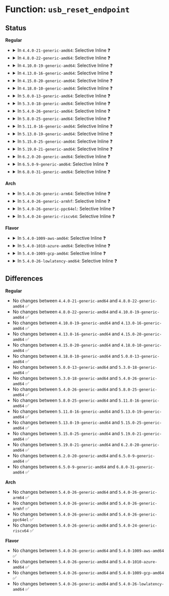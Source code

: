 # Function: <code>usb_reset_endpoint</code>

## Status
<b>Regular</b>
<ul>
<li>
<details>
<summary>In <code>4.4.0-21-generic-amd64</code>: Selective Inline ❓</summary>

```c
void usb_reset_endpoint(struct usb_device * dev, unsigned int epaddr)
```

```json
{
  "name": "usb_reset_endpoint",
  "collision_type": "Unique Global",
  "inline_type": "Selective",
  "funcs": [
    {
      "addr": 18446744071585209328,
      "name": "usb_reset_endpoint",
      "external": true,
      "loc": "drivers/usb/core/message.c:1098",
      "file": "drivers/usb/core/message.c",
      "inline": "not declared, inlined",
      "caller_inline": [
        "drivers/usb/core/message.c:usb_clear_halt"
      ],
      "caller_func": [
        "drivers/usb/core/devio.c:usbdev_do_ioctl"
      ]
    }
  ],
  "symbols": [
    {
      "addr": 18446744071585209328,
      "name": "usb_reset_endpoint",
      "section": ".text",
      "bind": "STB_GLOBAL",
      "size": 53
    }
  ]
}
```
</details>
</li>
<li>
<details>
<summary>In <code>4.8.0-22-generic-amd64</code>: Selective Inline ❓</summary>

```c
void usb_reset_endpoint(struct usb_device * dev, unsigned int epaddr)
```

```json
{
  "name": "usb_reset_endpoint",
  "collision_type": "Unique Global",
  "inline_type": "Selective",
  "funcs": [
    {
      "addr": 18446744071585602548,
      "name": "usb_reset_endpoint",
      "external": true,
      "loc": "drivers/usb/core/message.c:1095",
      "file": "drivers/usb/core/message.c",
      "inline": "not declared, inlined",
      "caller_inline": [
        "drivers/usb/core/message.c:usb_clear_halt"
      ],
      "caller_func": [
        "drivers/usb/core/devio.c:usbdev_do_ioctl"
      ]
    }
  ],
  "symbols": [
    {
      "addr": 18446744071585602384,
      "name": "usb_reset_endpoint",
      "section": ".text",
      "bind": "STB_GLOBAL",
      "size": 53
    }
  ]
}
```
</details>
</li>
<li>
<details>
<summary>In <code>4.10.0-19-generic-amd64</code>: Selective Inline ❓</summary>

```c
void usb_reset_endpoint(struct usb_device * dev, unsigned int epaddr)
```

```json
{
  "name": "usb_reset_endpoint",
  "collision_type": "Unique Global",
  "inline_type": "Selective",
  "funcs": [
    {
      "addr": 18446744071585790116,
      "name": "usb_reset_endpoint",
      "external": true,
      "loc": "drivers/usb/core/message.c:1098",
      "file": "drivers/usb/core/message.c",
      "inline": "not declared, inlined",
      "caller_inline": [
        "drivers/usb/core/message.c:usb_clear_halt"
      ],
      "caller_func": [
        "drivers/usb/core/devio.c:usbdev_do_ioctl"
      ]
    }
  ],
  "symbols": [
    {
      "addr": 18446744071585789952,
      "name": "usb_reset_endpoint",
      "section": ".text",
      "bind": "STB_GLOBAL",
      "size": 53
    }
  ]
}
```
</details>
</li>
<li>
<details>
<summary>In <code>4.13.0-16-generic-amd64</code>: Selective Inline ❓</summary>

```c
void usb_reset_endpoint(struct usb_device * dev, unsigned int epaddr)
```

```json
{
  "name": "usb_reset_endpoint",
  "collision_type": "Unique Global",
  "inline_type": "Selective",
  "funcs": [
    {
      "addr": 18446744071585876665,
      "name": "usb_reset_endpoint",
      "external": true,
      "loc": "drivers/usb/core/message.c:1096",
      "file": "drivers/usb/core/message.c",
      "inline": "not declared, inlined",
      "caller_inline": [
        "drivers/usb/core/message.c:usb_clear_halt"
      ],
      "caller_func": [
        "drivers/usb/core/devio.c:usbdev_do_ioctl"
      ]
    }
  ],
  "symbols": [
    {
      "addr": 18446744071585876512,
      "name": "usb_reset_endpoint",
      "section": ".text",
      "bind": "STB_GLOBAL",
      "size": 57
    }
  ]
}
```
</details>
</li>
<li>
<details>
<summary>In <code>4.15.0-20-generic-amd64</code>: Selective Inline ❓</summary>

```c
void usb_reset_endpoint(struct usb_device * dev, unsigned int epaddr)
```

```json
{
  "name": "usb_reset_endpoint",
  "collision_type": "Unique Global",
  "inline_type": "Selective",
  "funcs": [
    {
      "addr": 18446744071586316153,
      "name": "usb_reset_endpoint",
      "external": true,
      "loc": "drivers/usb/core/message.c:1135",
      "file": "drivers/usb/core/message.c",
      "inline": "not declared, inlined",
      "caller_inline": [
        "drivers/usb/core/message.c:usb_clear_halt"
      ],
      "caller_func": [
        "drivers/usb/core/devio.c:usbdev_do_ioctl"
      ]
    }
  ],
  "symbols": [
    {
      "addr": 18446744071586316000,
      "name": "usb_reset_endpoint",
      "section": ".text",
      "bind": "STB_GLOBAL",
      "size": 57
    }
  ]
}
```
</details>
</li>
<li>
<details>
<summary>In <code>4.18.0-10-generic-amd64</code>: Selective Inline ❓</summary>

```c
void usb_reset_endpoint(struct usb_device * dev, unsigned int epaddr)
```

```json
{
  "name": "usb_reset_endpoint",
  "collision_type": "Unique Global",
  "inline_type": "Selective",
  "funcs": [
    {
      "addr": 18446744071586572504,
      "name": "usb_reset_endpoint",
      "external": true,
      "loc": "drivers/usb/core/message.c:1160",
      "file": "drivers/usb/core/message.c",
      "inline": "not declared, inlined",
      "caller_inline": [
        "drivers/usb/core/message.c:usb_clear_halt"
      ],
      "caller_func": [
        "drivers/usb/core/devio.c:usbdev_do_ioctl"
      ]
    }
  ],
  "symbols": [
    {
      "addr": 18446744071586572352,
      "name": "usb_reset_endpoint",
      "section": ".text",
      "bind": "STB_GLOBAL",
      "size": 56
    }
  ]
}
```
</details>
</li>
<li>
<details>
<summary>In <code>5.0.0-13-generic-amd64</code>: Selective Inline ❓</summary>

```c
void usb_reset_endpoint(struct usb_device * dev, unsigned int epaddr)
```

```json
{
  "name": "usb_reset_endpoint",
  "collision_type": "Unique Global",
  "inline_type": "Selective",
  "funcs": [
    {
      "addr": 18446744071586721880,
      "name": "usb_reset_endpoint",
      "external": true,
      "loc": "drivers/usb/core/message.c:1161",
      "file": "drivers/usb/core/message.c",
      "inline": "not declared, inlined",
      "caller_inline": [
        "drivers/usb/core/message.c:usb_clear_halt"
      ],
      "caller_func": [
        "drivers/usb/core/devio.c:usbdev_do_ioctl"
      ]
    }
  ],
  "symbols": [
    {
      "addr": 18446744071586721728,
      "name": "usb_reset_endpoint",
      "section": ".text",
      "bind": "STB_GLOBAL",
      "size": 56
    }
  ]
}
```
</details>
</li>
<li>
<details>
<summary>In <code>5.3.0-18-generic-amd64</code>: Selective Inline ❓</summary>

```c
void usb_reset_endpoint(struct usb_device * dev, unsigned int epaddr)
```

```json
{
  "name": "usb_reset_endpoint",
  "collision_type": "Unique Global",
  "inline_type": "Selective",
  "funcs": [
    {
      "addr": 18446744071586977637,
      "name": "usb_reset_endpoint",
      "external": true,
      "loc": "drivers/usb/core/message.c:1163",
      "file": "drivers/usb/core/message.c",
      "inline": "not declared, inlined",
      "caller_inline": [
        "drivers/usb/core/message.c:usb_clear_halt"
      ],
      "caller_func": [
        "drivers/usb/core/devio.c:usbdev_do_ioctl"
      ]
    }
  ],
  "symbols": [
    {
      "addr": 18446744071586977488,
      "name": "usb_reset_endpoint",
      "section": ".text",
      "bind": "STB_GLOBAL",
      "size": 56
    }
  ]
}
```
</details>
</li>
<li>
<details>
<summary>In <code>5.4.0-26-generic-amd64</code>: Selective Inline ❓</summary>

```c
void usb_reset_endpoint(struct usb_device * dev, unsigned int epaddr)
```

```json
{
  "name": "usb_reset_endpoint",
  "collision_type": "Unique Global",
  "inline_type": "Selective",
  "funcs": [
    {
      "addr": 18446744071587176677,
      "name": "usb_reset_endpoint",
      "external": true,
      "loc": "drivers/usb/core/message.c:1163",
      "file": "drivers/usb/core/message.c",
      "inline": "not declared, inlined",
      "caller_inline": [
        "drivers/usb/core/message.c:usb_clear_halt"
      ],
      "caller_func": [
        "drivers/usb/core/devio.c:usbdev_do_ioctl"
      ]
    }
  ],
  "symbols": [
    {
      "addr": 18446744071587176528,
      "name": "usb_reset_endpoint",
      "section": ".text",
      "bind": "STB_GLOBAL",
      "size": 56
    }
  ]
}
```
</details>
</li>
<li>
<details>
<summary>In <code>5.8.0-25-generic-amd64</code>: Selective Inline ❓</summary>

```c
void usb_reset_endpoint(struct usb_device * dev, unsigned int epaddr)
```

```json
{
  "name": "usb_reset_endpoint",
  "collision_type": "Unique Global",
  "inline_type": "Selective",
  "funcs": [
    {
      "addr": 18446744071588027461,
      "name": "usb_reset_endpoint",
      "external": true,
      "loc": "drivers/usb/core/message.c:1171",
      "file": "drivers/usb/core/message.c",
      "inline": "not declared, inlined",
      "caller_inline": [
        "drivers/usb/core/message.c:usb_clear_halt"
      ],
      "caller_func": [
        "drivers/usb/core/devio.c:proc_resetep"
      ]
    }
  ],
  "symbols": [
    {
      "addr": 18446744071588026832,
      "name": "usb_reset_endpoint",
      "section": ".text",
      "bind": "STB_GLOBAL",
      "size": 56
    }
  ]
}
```
</details>
</li>
<li>
<details>
<summary>In <code>5.11.0-16-generic-amd64</code>: Selective Inline ❓</summary>

```c
void usb_reset_endpoint(struct usb_device * dev, unsigned int epaddr)
```

```json
{
  "name": "usb_reset_endpoint",
  "collision_type": "Unique Global",
  "inline_type": "Selective",
  "funcs": [
    {
      "addr": 18446744071588078067,
      "name": "usb_reset_endpoint",
      "external": true,
      "loc": "drivers/usb/core/message.c:1312",
      "file": "drivers/usb/core/message.c",
      "inline": "not declared, inlined",
      "caller_inline": [
        "drivers/usb/core/message.c:usb_clear_halt"
      ],
      "caller_func": [
        "drivers/usb/core/devio.c:proc_resetep"
      ]
    }
  ],
  "symbols": [
    {
      "addr": 18446744071588076704,
      "name": "usb_reset_endpoint",
      "section": ".text",
      "bind": "STB_GLOBAL",
      "size": 56
    }
  ]
}
```
</details>
</li>
<li>
<details>
<summary>In <code>5.13.0-19-generic-amd64</code>: Selective Inline ❓</summary>

```c
void usb_reset_endpoint(struct usb_device * dev, unsigned int epaddr)
```

```json
{
  "name": "usb_reset_endpoint",
  "collision_type": "Unique Global",
  "inline_type": "Selective",
  "funcs": [
    {
      "addr": 18446744071587960973,
      "name": "usb_reset_endpoint",
      "external": true,
      "loc": "drivers/usb/core/message.c:1318",
      "file": "drivers/usb/core/message.c",
      "inline": "not declared, inlined",
      "caller_inline": [
        "drivers/usb/core/message.c:usb_clear_halt"
      ],
      "caller_func": [
        "drivers/usb/core/devio.c:usbdev_do_ioctl"
      ]
    }
  ],
  "symbols": [
    {
      "addr": 18446744071587959520,
      "name": "usb_reset_endpoint",
      "section": ".text",
      "bind": "STB_GLOBAL",
      "size": 56
    }
  ]
}
```
</details>
</li>
<li>
<details>
<summary>In <code>5.15.0-25-generic-amd64</code>: Selective Inline ❓</summary>

```c
void usb_reset_endpoint(struct usb_device * dev, unsigned int epaddr)
```

```json
{
  "name": "usb_reset_endpoint",
  "collision_type": "Unique Global",
  "inline_type": "Selective",
  "funcs": [
    {
      "addr": 18446744071588571869,
      "name": "usb_reset_endpoint",
      "external": true,
      "loc": "drivers/usb/core/message.c:1318",
      "file": "drivers/usb/core/message.c",
      "inline": "not declared, inlined",
      "caller_inline": [
        "drivers/usb/core/message.c:usb_clear_halt"
      ],
      "caller_func": [
        "drivers/usb/core/devio.c:usbdev_do_ioctl"
      ]
    }
  ],
  "symbols": [
    {
      "addr": 18446744071588570416,
      "name": "usb_reset_endpoint",
      "section": ".text",
      "bind": "STB_GLOBAL",
      "size": 56
    }
  ]
}
```
</details>
</li>
<li>
<details>
<summary>In <code>5.19.0-21-generic-amd64</code>: Selective Inline ❓</summary>

```c
void usb_reset_endpoint(struct usb_device * dev, unsigned int epaddr)
```

```json
{
  "name": "usb_reset_endpoint",
  "collision_type": "Unique Global",
  "inline_type": "Selective",
  "funcs": [
    {
      "addr": 18446744071589983719,
      "name": "usb_reset_endpoint",
      "external": true,
      "loc": "drivers/usb/core/message.c:1318",
      "file": "drivers/usb/core/message.c",
      "inline": "not declared, inlined",
      "caller_inline": [
        "drivers/usb/core/message.c:usb_clear_halt"
      ],
      "caller_func": [
        "drivers/usb/core/devio.c:usbdev_do_ioctl"
      ]
    }
  ],
  "symbols": [
    {
      "addr": 18446744071589981440,
      "name": "usb_reset_endpoint",
      "section": ".text",
      "bind": "STB_GLOBAL",
      "size": 76
    }
  ]
}
```
</details>
</li>
<li>
<details>
<summary>In <code>6.2.0-20-generic-amd64</code>: Selective Inline ❓</summary>

```c
void usb_reset_endpoint(struct usb_device * dev, unsigned int epaddr)
```

```json
{
  "name": "usb_reset_endpoint",
  "collision_type": "Unique Global",
  "inline_type": "Selective",
  "funcs": [
    {
      "addr": 18446744071591578231,
      "name": "usb_reset_endpoint",
      "external": true,
      "loc": "drivers/usb/core/message.c:1319",
      "file": "drivers/usb/core/message.c",
      "inline": "not declared, inlined",
      "caller_inline": [
        "drivers/usb/core/message.c:usb_clear_halt"
      ],
      "caller_func": [
        "drivers/usb/core/devio.c:usbdev_do_ioctl"
      ]
    }
  ],
  "symbols": [
    {
      "addr": 18446744071591575328,
      "name": "usb_reset_endpoint",
      "section": ".text",
      "bind": "STB_GLOBAL",
      "size": 76
    }
  ]
}
```
</details>
</li>
<li>
<details>
<summary>In <code>6.5.0-9-generic-amd64</code>: Selective Inline ❓</summary>

```c
void usb_reset_endpoint(struct usb_device * dev, unsigned int epaddr)
```

```json
{
  "name": "usb_reset_endpoint",
  "collision_type": "Unique Global",
  "inline_type": "Selective",
  "funcs": [
    {
      "addr": 18446744071591999352,
      "name": "usb_reset_endpoint",
      "external": true,
      "loc": "drivers/usb/core/message.c:1314",
      "file": "drivers/usb/core/message.c",
      "inline": "not declared, inlined",
      "caller_inline": [
        "drivers/usb/core/message.c:usb_clear_halt"
      ],
      "caller_func": [
        "drivers/usb/core/devio.c:usbdev_do_ioctl"
      ]
    }
  ],
  "symbols": [
    {
      "addr": 18446744071591997072,
      "name": "usb_reset_endpoint",
      "section": ".text",
      "bind": "STB_GLOBAL",
      "size": 76
    }
  ]
}
```
</details>
</li>
<li>
<details>
<summary>In <code>6.8.0-31-generic-amd64</code>: Selective Inline ❓</summary>

```c
void usb_reset_endpoint(struct usb_device * dev, unsigned int epaddr)
```

```json
{
  "name": "usb_reset_endpoint",
  "collision_type": "Unique Global",
  "inline_type": "Selective",
  "funcs": [
    {
      "addr": 18446744071592739368,
      "name": "usb_reset_endpoint",
      "external": true,
      "loc": "drivers/usb/core/message.c:1315",
      "file": "drivers/usb/core/message.c",
      "inline": "not declared, inlined",
      "caller_inline": [
        "drivers/usb/core/message.c:usb_clear_halt"
      ],
      "caller_func": [
        "drivers/usb/core/devio.c:usbdev_do_ioctl"
      ]
    }
  ],
  "symbols": [
    {
      "addr": 18446744071592736992,
      "name": "usb_reset_endpoint",
      "section": ".text",
      "bind": "STB_GLOBAL",
      "size": 76
    }
  ]
}
```
</details>
</li>
</ul>
<b>Arch</b>
<ul>
<li>
<details>
<summary>In <code>5.4.0-26-generic-arm64</code>: Selective Inline ❓</summary>

```c
void usb_reset_endpoint(struct usb_device * dev, unsigned int epaddr)
```

```json
{
  "name": "usb_reset_endpoint",
  "collision_type": "Unique Global",
  "inline_type": "Selective",
  "funcs": [
    {
      "addr": 18446603336500258004,
      "name": "usb_reset_endpoint",
      "external": true,
      "loc": "drivers/usb/core/message.c:1163",
      "file": "drivers/usb/core/message.c",
      "inline": "not declared, inlined",
      "caller_inline": [
        "drivers/usb/core/message.c:usb_clear_halt"
      ],
      "caller_func": [
        "drivers/usb/core/devio.c:usbdev_do_ioctl"
      ]
    }
  ],
  "symbols": [
    {
      "addr": 18446603336500257816,
      "name": "usb_reset_endpoint",
      "section": ".text",
      "bind": "STB_GLOBAL",
      "size": 80
    }
  ]
}
```
</details>
</li>
<li>
<details>
<summary>In <code>5.4.0-26-generic-armhf</code>: Selective Inline ❓</summary>

```c
void usb_reset_endpoint(struct usb_device * dev, unsigned int epaddr)
```

```json
{
  "name": "usb_reset_endpoint",
  "collision_type": "Unique Global",
  "inline_type": "Selective",
  "funcs": [
    {
      "addr": 3232731756,
      "name": "usb_reset_endpoint",
      "external": true,
      "loc": "drivers/usb/core/message.c:1163",
      "file": "drivers/usb/core/message.c",
      "inline": "not declared, inlined",
      "caller_inline": [
        "drivers/usb/core/message.c:usb_clear_halt"
      ],
      "caller_func": [
        "drivers/usb/core/devio.c:usbdev_do_ioctl"
      ]
    }
  ],
  "symbols": [
    {
      "addr": 3232731592,
      "name": "usb_reset_endpoint",
      "section": ".text",
      "bind": "STB_GLOBAL",
      "size": 56
    }
  ]
}
```
</details>
</li>
<li>
<details>
<summary>In <code>5.4.0-26-generic-ppc64el</code>: Selective Inline ❓</summary>

```c
void usb_reset_endpoint(struct usb_device * dev, unsigned int epaddr)
```

```json
{
  "name": "usb_reset_endpoint",
  "collision_type": "Unique Global",
  "inline_type": "Selective",
  "funcs": [
    {
      "addr": 13835058055293554572,
      "name": "usb_reset_endpoint",
      "external": true,
      "loc": "drivers/usb/core/message.c:1163",
      "file": "drivers/usb/core/message.c",
      "inline": "not declared, inlined",
      "caller_inline": [
        "drivers/usb/core/message.c:usb_clear_halt"
      ],
      "caller_func": [
        "drivers/usb/core/devio.c:usbdev_do_ioctl"
      ]
    }
  ],
  "symbols": [
    {
      "addr": 13835058055293554320,
      "name": "usb_reset_endpoint",
      "section": ".text",
      "bind": "STB_GLOBAL",
      "size": 120
    }
  ]
}
```
</details>
</li>
<li>
<details>
<summary>In <code>5.4.0-24-generic-riscv64</code>: Selective Inline ❓</summary>

```c
void usb_reset_endpoint(struct usb_device * dev, unsigned int epaddr)
```

```json
{
  "name": "usb_reset_endpoint",
  "collision_type": "Unique Global",
  "inline_type": "Selective",
  "funcs": [
    {
      "addr": 18446743936277172654,
      "name": "usb_reset_endpoint",
      "external": true,
      "loc": "drivers/usb/core/message.c:1163",
      "file": "drivers/usb/core/message.c",
      "inline": "not declared, inlined",
      "caller_inline": [
        "drivers/usb/core/message.c:usb_clear_halt"
      ],
      "caller_func": [
        "drivers/usb/core/devio.c:usbdev_do_ioctl"
      ]
    }
  ],
  "symbols": [
    {
      "addr": 18446743936277172472,
      "name": "usb_reset_endpoint",
      "section": ".text",
      "bind": "STB_GLOBAL",
      "size": 80
    }
  ]
}
```
</details>
</li>
</ul>
<b>Flavor</b>
<ul>
<li>
<details>
<summary>In <code>5.4.0-1009-aws-amd64</code>: Selective Inline ❓</summary>

```c
void usb_reset_endpoint(struct usb_device * dev, unsigned int epaddr)
```

```json
{
  "name": "usb_reset_endpoint",
  "collision_type": "Unique Global",
  "inline_type": "Selective",
  "funcs": [
    {
      "addr": 18446744071586882757,
      "name": "usb_reset_endpoint",
      "external": true,
      "loc": "drivers/usb/core/message.c:1163",
      "file": "drivers/usb/core/message.c",
      "inline": "not declared, inlined",
      "caller_inline": [
        "drivers/usb/core/message.c:usb_clear_halt"
      ],
      "caller_func": [
        "drivers/usb/core/devio.c:usbdev_do_ioctl"
      ]
    }
  ],
  "symbols": [
    {
      "addr": 18446744071586882608,
      "name": "usb_reset_endpoint",
      "section": ".text",
      "bind": "STB_GLOBAL",
      "size": 56
    }
  ]
}
```
</details>
</li>
<li>
<details>
<summary>In <code>5.4.0-1010-azure-amd64</code>: Selective Inline ❓</summary>

```c
void usb_reset_endpoint(struct usb_device * dev, unsigned int epaddr)
```

```json
{
  "name": "usb_reset_endpoint",
  "collision_type": "Unique Global",
  "inline_type": "Selective",
  "funcs": [
    {
      "addr": 18446744071586823877,
      "name": "usb_reset_endpoint",
      "external": true,
      "loc": "drivers/usb/core/message.c:1163",
      "file": "drivers/usb/core/message.c",
      "inline": "not declared, inlined",
      "caller_inline": [
        "drivers/usb/core/message.c:usb_clear_halt"
      ],
      "caller_func": [
        "drivers/usb/core/devio.c:usbdev_do_ioctl"
      ]
    }
  ],
  "symbols": [
    {
      "addr": 18446744071586823728,
      "name": "usb_reset_endpoint",
      "section": ".text",
      "bind": "STB_GLOBAL",
      "size": 56
    }
  ]
}
```
</details>
</li>
<li>
<details>
<summary>In <code>5.4.0-1009-gcp-amd64</code>: Selective Inline ❓</summary>

```c
void usb_reset_endpoint(struct usb_device * dev, unsigned int epaddr)
```

```json
{
  "name": "usb_reset_endpoint",
  "collision_type": "Unique Global",
  "inline_type": "Selective",
  "funcs": [
    {
      "addr": 18446744071587131237,
      "name": "usb_reset_endpoint",
      "external": true,
      "loc": "drivers/usb/core/message.c:1163",
      "file": "drivers/usb/core/message.c",
      "inline": "not declared, inlined",
      "caller_inline": [
        "drivers/usb/core/message.c:usb_clear_halt"
      ],
      "caller_func": [
        "drivers/usb/core/devio.c:usbdev_do_ioctl"
      ]
    }
  ],
  "symbols": [
    {
      "addr": 18446744071587131088,
      "name": "usb_reset_endpoint",
      "section": ".text",
      "bind": "STB_GLOBAL",
      "size": 56
    }
  ]
}
```
</details>
</li>
<li>
<details>
<summary>In <code>5.4.0-26-lowlatency-amd64</code>: Selective Inline ❓</summary>

```c
void usb_reset_endpoint(struct usb_device * dev, unsigned int epaddr)
```

```json
{
  "name": "usb_reset_endpoint",
  "collision_type": "Unique Global",
  "inline_type": "Selective",
  "funcs": [
    {
      "addr": 18446744071587238693,
      "name": "usb_reset_endpoint",
      "external": true,
      "loc": "drivers/usb/core/message.c:1163",
      "file": "drivers/usb/core/message.c",
      "inline": "not declared, inlined",
      "caller_inline": [
        "drivers/usb/core/message.c:usb_clear_halt"
      ],
      "caller_func": [
        "drivers/usb/core/devio.c:usbdev_do_ioctl"
      ]
    }
  ],
  "symbols": [
    {
      "addr": 18446744071587238544,
      "name": "usb_reset_endpoint",
      "section": ".text",
      "bind": "STB_GLOBAL",
      "size": 56
    }
  ]
}
```
</details>
</li>
</ul>

## Differences
<b>Regular</b>
<ul>
<li>
No changes between <code>4.4.0-21-generic-amd64</code> and <code>4.8.0-22-generic-amd64</code> ✅
</li>
<li>
No changes between <code>4.8.0-22-generic-amd64</code> and <code>4.10.0-19-generic-amd64</code> ✅
</li>
<li>
No changes between <code>4.10.0-19-generic-amd64</code> and <code>4.13.0-16-generic-amd64</code> ✅
</li>
<li>
No changes between <code>4.13.0-16-generic-amd64</code> and <code>4.15.0-20-generic-amd64</code> ✅
</li>
<li>
No changes between <code>4.15.0-20-generic-amd64</code> and <code>4.18.0-10-generic-amd64</code> ✅
</li>
<li>
No changes between <code>4.18.0-10-generic-amd64</code> and <code>5.0.0-13-generic-amd64</code> ✅
</li>
<li>
No changes between <code>5.0.0-13-generic-amd64</code> and <code>5.3.0-18-generic-amd64</code> ✅
</li>
<li>
No changes between <code>5.3.0-18-generic-amd64</code> and <code>5.4.0-26-generic-amd64</code> ✅
</li>
<li>
No changes between <code>5.4.0-26-generic-amd64</code> and <code>5.8.0-25-generic-amd64</code> ✅
</li>
<li>
No changes between <code>5.8.0-25-generic-amd64</code> and <code>5.11.0-16-generic-amd64</code> ✅
</li>
<li>
No changes between <code>5.11.0-16-generic-amd64</code> and <code>5.13.0-19-generic-amd64</code> ✅
</li>
<li>
No changes between <code>5.13.0-19-generic-amd64</code> and <code>5.15.0-25-generic-amd64</code> ✅
</li>
<li>
No changes between <code>5.15.0-25-generic-amd64</code> and <code>5.19.0-21-generic-amd64</code> ✅
</li>
<li>
No changes between <code>5.19.0-21-generic-amd64</code> and <code>6.2.0-20-generic-amd64</code> ✅
</li>
<li>
No changes between <code>6.2.0-20-generic-amd64</code> and <code>6.5.0-9-generic-amd64</code> ✅
</li>
<li>
No changes between <code>6.5.0-9-generic-amd64</code> and <code>6.8.0-31-generic-amd64</code> ✅
</li>
</ul>
<b>Arch</b>
<ul>
<li>
No changes between <code>5.4.0-26-generic-amd64</code> and <code>5.4.0-26-generic-arm64</code> ✅
</li>
<li>
No changes between <code>5.4.0-26-generic-amd64</code> and <code>5.4.0-26-generic-armhf</code> ✅
</li>
<li>
No changes between <code>5.4.0-26-generic-amd64</code> and <code>5.4.0-26-generic-ppc64el</code> ✅
</li>
<li>
No changes between <code>5.4.0-26-generic-amd64</code> and <code>5.4.0-24-generic-riscv64</code> ✅
</li>
</ul>
<b>Flavor</b>
<ul>
<li>
No changes between <code>5.4.0-26-generic-amd64</code> and <code>5.4.0-1009-aws-amd64</code> ✅
</li>
<li>
No changes between <code>5.4.0-26-generic-amd64</code> and <code>5.4.0-1010-azure-amd64</code> ✅
</li>
<li>
No changes between <code>5.4.0-26-generic-amd64</code> and <code>5.4.0-1009-gcp-amd64</code> ✅
</li>
<li>
No changes between <code>5.4.0-26-generic-amd64</code> and <code>5.4.0-26-lowlatency-amd64</code> ✅
</li>
</ul>
